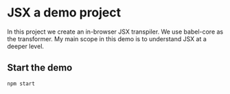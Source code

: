 # JSX a demo project
In this project we create an in-browser JSX transpiler.
We use babel-core as the transformer.
My main scope in this demo is to understand JSX at a deeper level.

## Start the demo
```sh
npm start
```
